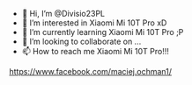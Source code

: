 - 👋 Hi, I’m @Divisio23PL
- 👀 I’m interested in Xiaomi Mi 10T Pro xD
- 🌱 I’m currently learning Xiaomi Mi 10T Pro ;P
- 💞️ I’m looking to collaborate on ...
- 📫 How to reach me Xiaomi Mi 10T Pro!!!

https://www.facebook.com/maciej.ochman1/

<!---
Divisio23PL/Divisio23PL is a ✨ special ✨ repository because its `README.md` (this file) appears on your GitHub profile.
You can click the Preview link to take a look at your changes.
--->  
